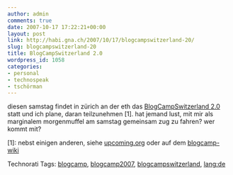 ```yaml
---
author: admin
comments: true
date: 2007-10-17 17:22:21+00:00
layout: post
link: http://habi.gna.ch/2007/10/17/blogcampswitzerland-20/
slug: blogcampswitzerland-20
title: BlogCampSwitzerland 2.0
wordpress_id: 1058
categories:
- personal
- technospeak
- tschörman
---
```


diesen samstag findet in zürich an der eth das [BlogCampSwitzerland 2.0](http://barcamp.ch/BlogCampSwitzerland_2-0) statt und ich plane, daran teilzunehmen [1]. hat jemand lust, mit mir als marginalem morgenmuffel am samstag gemeinsam zug zu fahren? wer kommt mit?

[1]: nebst einigen anderen, siehe [upcoming.org](http://upcoming.yahoo.com/event/242947/) oder auf dem [blogcamp-wiki](http://barcamp.ch/BlogCampSwitzerland_2-0#Participants)



Technorati Tags: [blogcamp](http://www.technorati.com/tag/blogcamp), [blogcamp2007](http://www.technorati.com/tag/blogcamp2007), [blogcampswitzerland](http://www.technorati.com/tag/blogcampswitzerland), [lang:de](http://www.technorati.com/tag/lang:de)
